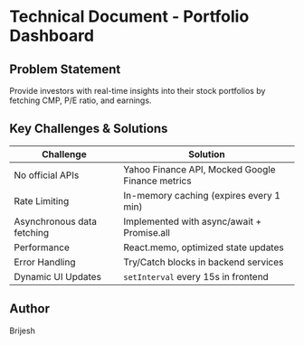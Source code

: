 # Technical Document - Portfolio Dashboard

## Problem Statement
Provide investors with real-time insights into their stock portfolios by fetching CMP, P/E ratio, and earnings.

## Key Challenges & Solutions

| Challenge                  | Solution                                      |
|----------------------------|----------------------------------------------|
| No official APIs           | Yahoo Finance API, Mocked Google Finance metrics|
| Rate Limiting              | In-memory caching (expires every 1 min)      |
| Asynchronous data fetching | Implemented with async/await + Promise.all   |
| Performance                | React.memo, optimized state updates         |
| Error Handling             | Try/Catch blocks in backend services         |
| Dynamic UI Updates         | `setInterval` every 15s in frontend          |

## Author
Brijesh
